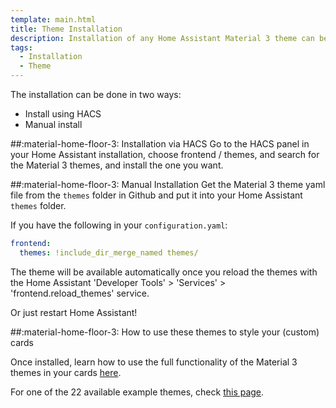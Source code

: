```yaml
---
template: main.html
title: Theme Installation
description: Installation of any Home Assistant Material 3 theme can be done either using HACS or a manual install. Both are easy and put the theme in the same folder.
tags:
  - Installation
  - Theme
---
```

The installation can be done in two ways:

- Install using HACS
- Manual install

##:material-home-floor-3: Installation via HACS
Go to the HACS panel in your Home Assistant installation, choose frontend / themes, and search for the Material 3 themes, and install the one you want.

##:material-home-floor-3: Manual Installation
Get the Material 3 theme yaml file from the `themes` folder in Github and put it into your Home Assistant `themes` folder.

If you have the following in your `configuration.yaml`:
```yaml
frontend:
  themes: !include_dir_merge_named themes/
```

The theme will be available automatically once you reload the themes with the Home Assistant 'Developer Tools' > 'Services' > 'frontend.reload_themes' service.

Or just restart Home Assistant!

##:material-home-floor-3: How to use these themes to style your (custom) cards

Once installed, learn how to use the full functionality of the Material 3 themes in your cards [here][How to use Material 3 themes].

For one of the 22 available example themes, check [this page][Material 3 example themes].

<!--- Internal References... -->
[How to use Material 3 themes]: ../../using/using-ham3-in-cards/
[Material 3 example themes]: ../../examples/introduction/
